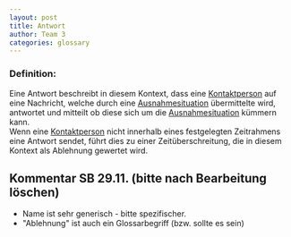 ```yaml
---
layout: post
title: Antwort
author: Team 3
categories: glossary
---
```

### Definition:

Eine Antwort beschreibt in diesem Kontext, dass eine 
[Kontaktperson](https://fae.archi-lab.io/glossary/2019/11/06/Glossary-Kontaktperson.html) auf eine Nachricht, welche 
durch eine [Ausnahmesituation](https://fae.archi-lab.io/glossary/2019/11/04/Glossary-Ausnahmesituation.html) 
übermittelte wird, antwortet und mitteilt ob diese sich um die 
[Ausnahmesituation](https://fae.archi-lab.io/glossary/2019/11/04/Glossary-Ausnahmesituation.html) kümmern kann.  
Wenn eine [Kontaktperson](https://fae.archi-lab.io/glossary/2019/11/06/Glossary-Kontaktperson.html) nicht innerhalb eines 
festgelegten Zeitrahmens eine Antwort sendet, führt dies zu einer Zeitüberschreitung, die in diesem Kontext als Ablehnung gewertet wird.

## Kommentar SB 29.11. (bitte nach Bearbeitung löschen)
* Name ist sehr generisch - bitte spezifischer.
* "Ablehnung" ist auch ein Glossarbegriff (bzw. sollte es sein)
